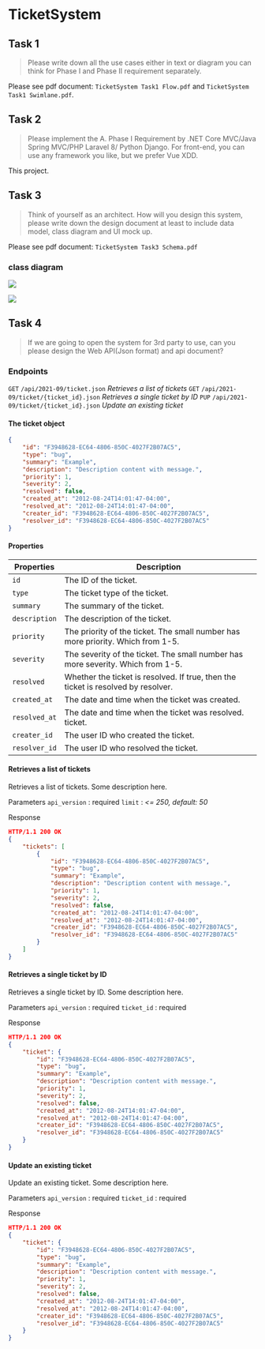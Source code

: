 # TicketSystem

## Task 1

> Please write down all the use cases either in text or diagram you can think for Phase I and Phase II requirement separately.

Please see pdf document: `TicketSystem Task1 Flow.pdf` and `TicketSystem Task1 Swimlane.pdf`.

## Task 2

> Please implement the A. Phase I Requirement by .NET Core MVC/Java Spring MVC/PHP Laravel 8/ Python Django. For front-end, you can use any framework you like, but we prefer Vue XDD.

This project.

## Task 3

> Think of yourself as an architect. How will you design this system, please write down the design document at least to include data model, class diagram and UI mock up.

Please see pdf document: `TicketSystem Task3 Schema.pdf`

### class diagram

![](https://i.imgur.com/W6eiz8q.png)

![](https://i.imgur.com/U9204QC.png)

## Task 4

> If we are going to open the system for 3rd party to use, can you please design the Web API(Json format) and api document?

### Endpoints

`GET` `/api/2021-09/ticket.json`
_Retrieves a list of tickets_
`GET` `/api/2021-09/ticket/{ticket_id}.json`
_Retrieves a single ticket by ID_
`PUP` `/api/2021-09/ticket/{ticket_id}.json`
_Update an existing ticket_

#### The ticket object

```json
{
	"id": "F3948628-EC64-4806-850C-4027F2B07AC5",
	"type": "bug",
	"summary": "Example",
	"description": "Description content with message.",
	"priority": 1,
	"severity": 2,
	"resolved": false,
	"created_at": "2012-08-24T14:01:47-04:00",
	"resolved_at": "2012-08-24T14:01:47-04:00",
	"creater_id": "F3948628-EC64-4806-850C-4027F2B07AC5",
	"resolver_id": "F3948628-EC64-4806-850C-4027F2B07AC5"
}
```

#### Properties

| Properties    | Description                                                                       |
| ------------- | --------------------------------------------------------------------------------- |
| `id`          | The ID of the ticket.                                                             |
| `type`        | The ticket type of the ticket.                                                    |
| `summary`     | The summary of the ticket.                                                        |
| `description` | The description of the ticket.                                                    |
| `priority`    | The priority of the ticket. The small number has more priority. Which from 1-5.   |
| `severity`    | The severity of the ticket. The small number has more severity. Which from 1-5.   |
| `resolved`    | Whether the ticket is resolved. If true, then the ticket is resolved by resolver. |
| `created_at`  | The date and time when the ticket was created.                                    |
| `resolved_at` | The date and time when the ticket was resolved. ticket.                           |
| `creater_id`  | The user ID who created the ticket.                                               |
| `resolver_id` | The user ID who resolved the ticket.                                              |

#### Retrieves a list of tickets

Retrieves a list of tickets. Some description here.

Parameters
`api_version` : required
`limit` : _<= 250, default: 50_

Response

```json
HTTP/1.1 200 OK
{
	"tickets": [
		{
			"id": "F3948628-EC64-4806-850C-4027F2B07AC5",
			"type": "bug",
			"summary": "Example",
			"description": "Description content with message.",
			"priority": 1,
			"severity": 2,
			"resolved": false,
			"created_at": "2012-08-24T14:01:47-04:00",
			"resolved_at": "2012-08-24T14:01:47-04:00",
			"creater_id": "F3948628-EC64-4806-850C-4027F2B07AC5",
			"resolver_id": "F3948628-EC64-4806-850C-4027F2B07AC5"
		}
	]
}
```

#### Retrieves a single ticket by ID

Retrieves a single ticket by ID. Some description here.

Parameters
`api_version` : required
`ticket_id` : required

Response

```json
HTTP/1.1 200 OK
{
	"ticket": {
		"id": "F3948628-EC64-4806-850C-4027F2B07AC5",
		"type": "bug",
		"summary": "Example",
		"description": "Description content with message.",
		"priority": 1,
		"severity": 2,
		"resolved": false,
		"created_at": "2012-08-24T14:01:47-04:00",
		"resolved_at": "2012-08-24T14:01:47-04:00",
		"creater_id": "F3948628-EC64-4806-850C-4027F2B07AC5",
		"resolver_id": "F3948628-EC64-4806-850C-4027F2B07AC5"
	}
}
```

#### Update an existing ticket

Update an existing ticket. Some description here.

Parameters
`api_version` : required
`ticket_id` : required

Response

```json
HTTP/1.1 200 OK
{
	"ticket": {
		"id": "F3948628-EC64-4806-850C-4027F2B07AC5",
		"type": "bug",
		"summary": "Example",
		"description": "Description content with message.",
		"priority": 1,
		"severity": 2,
		"resolved": false,
		"created_at": "2012-08-24T14:01:47-04:00",
		"resolved_at": "2012-08-24T14:01:47-04:00",
		"creater_id": "F3948628-EC64-4806-850C-4027F2B07AC5",
		"resolver_id": "F3948628-EC64-4806-850C-4027F2B07AC5"
	}
}
```
